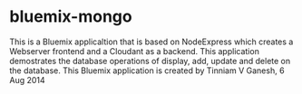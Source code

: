 # bluemix-mongo
This is a Bluemix applicaltion that is based on NodeExpress which creates a Webserver 
frontend and a Cloudant as a backend. This application demostrates the database operations of
display, add, update and delete on the database.
This Bluemix application is created by Tinniam V Ganesh, 6 Aug 2014


